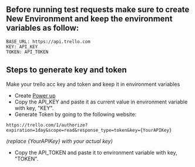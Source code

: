 
## Before running test requests make sure to create New Environment and keep the environment variables as follow: 

```
BASE_URL: https://api.trello.com
KEY: API_KEY
TOKEN: API_TOKEN
```

## Steps to generate key and token

Make your trello acc key and token and keep it in environment variables
- Create [Power up](https://trello.com/power-ups/admin/new)
- Copy the API_KEY and paste it as current value in environment variable with key, "KEY".
- Generate Token by going to the following website: 
```
https://trello.com/1/authorize?expiration=1day&scope=read&response_type=token&key={YourAPIKey}
```
<i>(replace {YourAPIKey} with your actual key)</i>
- Copy the API_TOKEN and paste it to environment variable with key, "TOKEN".
